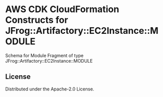 # AWS CDK CloudFormation Constructs for JFrog::Artifactory::EC2Instance::MODULE

Schema for Module Fragment of type JFrog::Artifactory::EC2Instance::MODULE
## License

Distributed under the Apache-2.0 License.